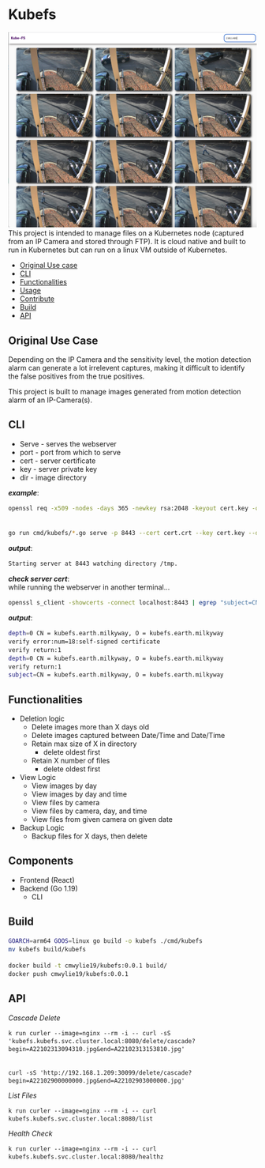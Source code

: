 # Kubefs
![frontend.png](frontend.png)
This project is intended to manage files on a Kubernetes node (captured from an IP Camera and stored through FTP). It is cloud native and built to run in Kubernetes but can run on  a linux VM outside of Kubernetes. 

- [Original Use case](#original-use-case)
- [CLI](#cli)
- [Functionalities](#functionalities)
- [Usage](#usage)
- [Contribute](CONTRIBUTING.md#label-commits)
- [Build](#build)
- [API](#api)

## Original Use Case

Depending on the IP Camera and the sensitivity level, the motion detection alarm can generate a lot irrelevent captures, making it difficult to identify the false positives from the true positives.

This project is built to manage images generated from motion detection alarm of an IP-Camera(s).

## CLI

- Serve - serves the webserver
- port - port from which to serve
- cert - server certificate
- key - server private key
- dir - image directory

**_example_**:

```bash
openssl req -x509 -nodes -days 365 -newkey rsa:2048 -keyout cert.key -out cert.crt -subj "/CN=kubefs.earth.milkyway/O=kubefs.earth.milkyway"


go run cmd/kubefs/*.go serve -p 8443 --cert cert.crt --key cert.key --dir /tmp
```

**_output_**:
```bash
Starting server at 8443 watching directory /tmp.
```

**_check server cert_**:  
while running the webserver in another terminal...
```bash
openssl s_client -showcerts -connect localhost:8443 | egrep "subject=CN"
```

**_output_**:
```bash
depth=0 CN = kubefs.earth.milkyway, O = kubefs.earth.milkyway
verify error:num=18:self-signed certificate
verify return:1
depth=0 CN = kubefs.earth.milkyway, O = kubefs.earth.milkyway
verify return:1
subject=CN = kubefs.earth.milkyway, O = kubefs.earth.milkyway
```


## Functionalities

* Deletion logic
    * Delete images more than X days old
    * Delete images captured between Date/Time and Date/Time
    * Retain max size of X in directory 
      * delete oldest first
    * Retain X number of files
      * delete oldest first
* View Logic
  * View images by day
  * View images by day and time
  * View files by camera
  * View files by camera, day, and time
  * View files from given camera on given date
* Backup Logic
  * Backup files for X days, then delete

## Components

* Frontend (React) 
* Backend (Go 1.19)
  * CLI

## Build

```bash
GOARCH=arm64 GOOS=linux go build -o kubefs ./cmd/kubefs
mv kubefs build/kubefs

docker build -t cmwylie19/kubefs:0.0.1 build/
docker push cmwylie19/kubefs:0.0.1
```


## API

*Cascade Delete*
```
k run curler --image=nginx --rm -i -- curl -sS 'kubefs.kubefs.svc.cluster.local:8080/delete/cascade?begin=A22102313094310.jpg&end=A22102313153810.jpg'


curl -sS 'http://192.168.1.209:30099/delete/cascade?begin=A22102900000000.jpg&end=A22102903000000.jpg'
```


*List Files*
```
k run curler --image=nginx --rm -i -- curl kubefs.kubefs.svc.cluster.local:8080/list
```

*Health Check*
```
k run curler --image=nginx --rm -i -- curl kubefs.kubefs.svc.cluster.local:8080/healthz
```